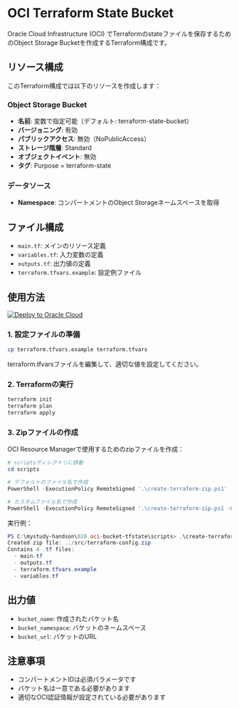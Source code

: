 # OCI Terraform State Bucket

Oracle Cloud Infrastructure (OCI) でTerraformのstateファイルを保存するためのObject Storage Bucketを作成するTerraform構成です。

## リソース構成

このTerraform構成では以下のリソースを作成します：

### Object Storage Bucket
- **名前**: 変数で指定可能（デフォルト: terraform-state-bucket）
- **バージョニング**: 有効
- **パブリックアクセス**: 無効（NoPublicAccess）
- **ストレージ階層**: Standard
- **オブジェクトイベント**: 無効
- **タグ**: Purpose = terraform-state

### データソース
- **Namespace**: コンパートメントのObject Storageネームスペースを取得

## ファイル構成

- `main.tf`: メインのリソース定義
- `variables.tf`: 入力変数の定義
- `outputs.tf`: 出力値の定義
- `terraform.tfvars.example`: 設定例ファイル

## 使用方法

[![Deploy to Oracle Cloud](https://oci-resourcemanager-plugin.plugins.oci.oraclecloud.com/latest/deploy-to-oracle-cloud.svg)](https://cloud.oracle.com/resourcemanager/stacks/create?zipUrl=https://github.com/kohei39san/mystudy-handson/blob/main/028.oci-bucket-tfstate/src/terraform-config.zip)

### 1. 設定ファイルの準備

```bash
cp terraform.tfvars.example terraform.tfvars
```

terraform.tfvarsファイルを編集して、適切な値を設定してください。

### 2. Terraformの実行

```bash
terraform init
terraform plan
terraform apply
```

### 3. Zipファイルの作成

OCI Resource Managerで使用するためのzipファイルを作成：

```powershell
# scriptsディレクトリに移動
cd scripts

# デフォルトのファイル名で作成
PowerShell -ExecutionPolicy RemoteSigned '.\create-terraform-zip.ps1'

# カスタムファイル名で作成
PowerShell -ExecutionPolicy RemoteSigned '.\create-terraform-zip.ps1 -OutputPath my-terraform-config.zip'
```

実行例：
```powershell
PS C:\mystudy-handson\028.oci-bucket-tfstate\scripts> .\create-terraform-zip.ps1
Created zip file: ../src/terraform-config.zip
Contains 4 .tf files:
  - main.tf
  - outputs.tf
  - terraform.tfvars.example
  - variables.tf
```

## 出力値

- `bucket_name`: 作成されたバケット名
- `bucket_namespace`: バケットのネームスペース
- `bucket_url`: バケットのURL

## 注意事項

- コンパートメントIDは必須パラメータです
- バケット名は一意である必要があります
- 適切なOCI認証情報が設定されている必要があります